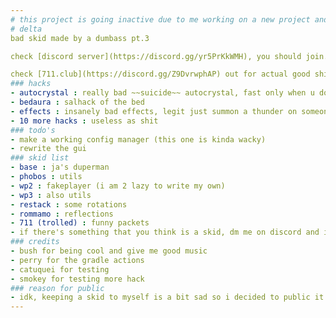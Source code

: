 ```yaml
---
# this project is going inactive due to me working on a new project and more stuff.
# delta
bad skid made by a dumbass pt.3

check [discord server](https://discord.gg/yr5PrKkWMH), you should join. dev configs in there 😉

check [711.club](https://discord.gg/Z9DvrwphAP) out for actual good shit
### hacks
- autocrystal : really bad ~~suicide~~ autocrystal, fast only when u don't want it to
- bedaura : salhack of the bed
- effects : insanely bad effects, legit just summon a thunder on someone when they popped or died
- 10 more hacks : useless as shit
### todo's
- make a working config manager (this one is kinda wacky)
- rewrite the gui
### skid list
- base : ja's duperman
- phobos : utils
- wp2 : fakeplayer (i am 2 lazy to write my own)
- wp3 : also utils
- restack : some rotations
- rommamo : reflections
- 711 (trolled) : funny packets
- if there's something that you think is a skid, dm me on discord and i will add your shit to the list :)
### credits
- bush for being cool and give me good music
- perry for the gradle actions
- catuquei for testing
- smokey for testing more hack
### reason for public
- idk, keeping a skid to myself is a bit sad so i decided to public it even tho i know that people will scream at my issues page that this is a hot piece of garbage
---
```

